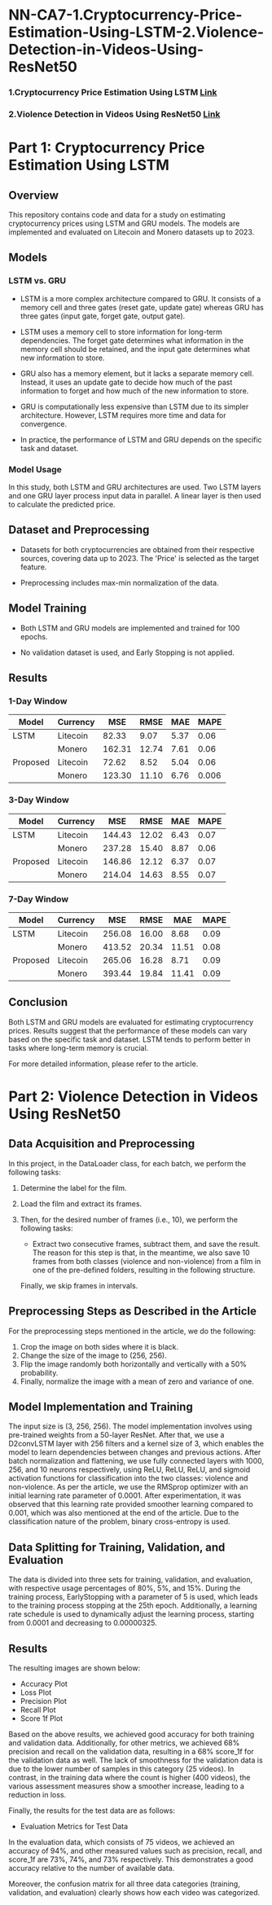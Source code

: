 # NN-CA7-1.Cryptocurrency-Price-Estimation-Using-LSTM-2.Violence-Detection-in-Videos-Using-ResNet50

### 1.Cryptocurrency Price Estimation Using LSTM [Link](#part-1-cryptocurrency-price-estimation-using-lstm)

### 2.Violence Detection in Videos Using ResNet50 [Link](#part-2-violence-detection-in-videos-using-resnet50)

# Part 1: Cryptocurrency Price Estimation Using LSTM

## Overview

This repository contains code and data for a study on estimating cryptocurrency prices using LSTM and GRU models. The models are implemented and evaluated on Litecoin and Monero datasets up to 2023.

## Models

### LSTM vs. GRU

- LSTM is a more complex architecture compared to GRU. It consists of a memory cell and three gates (reset gate, update gate) whereas GRU has three gates (input gate, forget gate, output gate).

- LSTM uses a memory cell to store information for long-term dependencies. The forget gate determines what information in the memory cell should be retained, and the input gate determines what new information to store.

- GRU also has a memory element, but it lacks a separate memory cell. Instead, it uses an update gate to decide how much of the past information to forget and how much of the new information to store.

- GRU is computationally less expensive than LSTM due to its simpler architecture. However, LSTM requires more time and data for convergence.

- In practice, the performance of LSTM and GRU depends on the specific task and dataset.

### Model Usage

In this study, both LSTM and GRU architectures are used. Two LSTM layers and one GRU layer process input data in parallel. A linear layer is then used to calculate the predicted price.

## Dataset and Preprocessing

- Datasets for both cryptocurrencies are obtained from their respective sources, covering data up to 2023. The 'Price' is selected as the target feature.

- Preprocessing includes max-min normalization of the data.

## Model Training

- Both LSTM and GRU models are implemented and trained for 100 epochs.

- No validation dataset is used, and Early Stopping is not applied.

## Results

### 1-Day Window

| Model    | Currency | MSE    | RMSE  | MAE  | MAPE  |
| -------- | -------- | ------ | ----- | ---- | ----- |
| LSTM     | Litecoin | 82.33  | 9.07  | 5.37 | 0.06  |
|          | Monero   | 162.31 | 12.74 | 7.61 | 0.06  |
| Proposed | Litecoin | 72.62  | 8.52  | 5.04 | 0.06  |
|          | Monero   | 123.30 | 11.10 | 6.76 | 0.006 |

### 3-Day Window

| Model    | Currency | MSE    | RMSE  | MAE  | MAPE |
| -------- | -------- | ------ | ----- | ---- | ---- |
| LSTM     | Litecoin | 144.43 | 12.02 | 6.43 | 0.07 |
|          | Monero   | 237.28 | 15.40 | 8.87 | 0.06 |
| Proposed | Litecoin | 146.86 | 12.12 | 6.37 | 0.07 |
|          | Monero   | 214.04 | 14.63 | 8.55 | 0.07 |

### 7-Day Window

| Model    | Currency | MSE    | RMSE  | MAE   | MAPE |
| -------- | -------- | ------ | ----- | ----- | ---- |
| LSTM     | Litecoin | 256.08 | 16.00 | 8.68  | 0.09 |
|          | Monero   | 413.52 | 20.34 | 11.51 | 0.08 |
| Proposed | Litecoin | 265.06 | 16.28 | 8.71  | 0.09 |
|          | Monero   | 393.44 | 19.84 | 11.41 | 0.09 |

## Conclusion

Both LSTM and GRU models are evaluated for estimating cryptocurrency prices. Results suggest that the performance of these models can vary based on the specific task and dataset. LSTM tends to perform better in tasks where long-term memory is crucial.

For more detailed information, please refer to the article.

# Part 2: Violence Detection in Videos Using ResNet50

## Data Acquisition and Preprocessing

In this project, in the DataLoader class, for each batch, we perform the following tasks:

1. Determine the label for the film.
2. Load the film and extract its frames.
3. Then, for the desired number of frames (i.e., 10), we perform the following tasks:

   - Extract two consecutive frames, subtract them, and save the result. The reason for this step is that, in the meantime, we also save 10 frames from both classes (violence and non-violence) from a film in one of the pre-defined folders, resulting in the following structure.

   Finally, we skip frames in intervals.

## Preprocessing Steps as Described in the Article

For the preprocessing steps mentioned in the article, we do the following:

1. Crop the image on both sides where it is black.
2. Change the size of the image to (256, 256).
3. Flip the image randomly both horizontally and vertically with a 50% probability.
4. Finally, normalize the image with a mean of zero and variance of one.

## Model Implementation and Training

The input size is (3, 256, 256). The model implementation involves using pre-trained weights from a 50-layer ResNet. After that, we use a D2convLSTM layer with 256 filters and a kernel size of 3, which enables the model to learn dependencies between changes and previous actions. After batch normalization and flattening, we use fully connected layers with 1000, 256, and 10 neurons respectively, using ReLU, ReLU, ReLU, and sigmoid activation functions for classification into the two classes: violence and non-violence. As per the article, we use the RMSprop optimizer with an initial learning rate parameter of 0.0001. After experimentation, it was observed that this learning rate provided smoother learning compared to 0.001, which was also mentioned at the end of the article. Due to the classification nature of the problem, binary cross-entropy is used.

## Data Splitting for Training, Validation, and Evaluation

The data is divided into three sets for training, validation, and evaluation, with respective usage percentages of 80%, 5%, and 15%. During the training process, EarlyStopping with a parameter of 5 is used, which leads to the training process stopping at the 25th epoch. Additionally, a learning rate schedule is used to dynamically adjust the learning process, starting from 0.0001 and decreasing to 0.00000325.

## Results

The resulting images are shown below:

- Accuracy Plot
- Loss Plot
- Precision Plot
- Recall Plot
- Score 1f Plot

Based on the above results, we achieved good accuracy for both training and validation data. Additionally, for other metrics, we achieved 68% precision and recall on the validation data, resulting in a 68% score_1f for the validation data as well. The lack of smoothness for the validation data is due to the lower number of samples in this category (25 videos). In contrast, in the training data where the count is higher (400 videos), the various assessment measures show a smoother increase, leading to a reduction in loss.

Finally, the results for the test data are as follows:

- Evaluation Metrics for Test Data

In the evaluation data, which consists of 75 videos, we achieved an accuracy of 94%, and other measured values such as precision, recall, and score_1f are 73%, 74%, and 73% respectively. This demonstrates a good accuracy relative to the number of available data.

Moreover, the confusion matrix for all three data categories (training, validation, and evaluation) clearly shows how each video was categorized.
